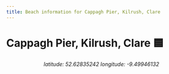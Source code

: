 ```yaml
---
title: Beach information for Cappagh Pier, Kilrush, Clare
---
```

# Cappagh Pier, Kilrush, Clare 🟦

<div align="center"><i>latitude: 52.62835242 longitude: -9.49946132</i></div>